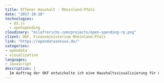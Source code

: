 ```yaml
---
title: Offener Haushalt - Rheinland-Pfalz
date: "2017-10-18"
technologies:
  - d3.js
  - openspending
cloudinary: "milafrerichs.com/projects/open-spending-rp.png"
client: OKF, Finanzministerium Rheinland-Pfalz
link: "https://opendatazensus.de/"
categories:
- opendata
- visualization
languages:
- Javascript
description: |
  Im Auftrag der OKF entwickelte ich eine Haushaltsvisualisierung für das Finanzministerium Rheinland-Pfalz
---
```

